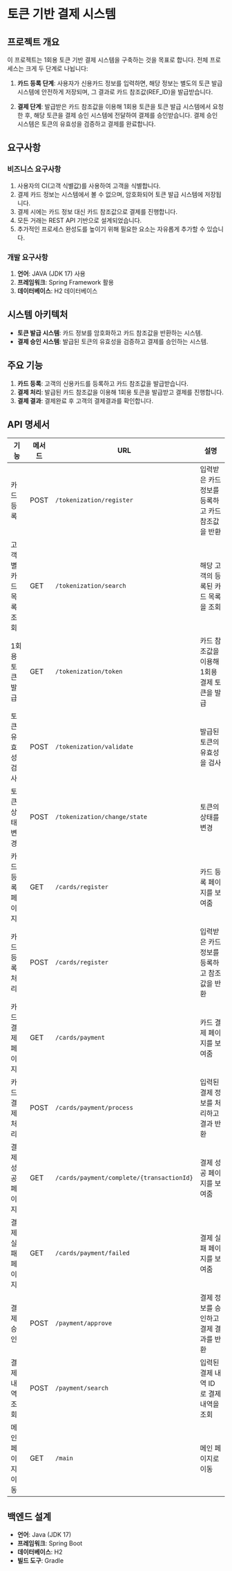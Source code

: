 # 토큰 기반 결제 시스템

## 프로젝트 개요

이 프로젝트는 1회용 토큰 기반 결제 시스템을 구축하는 것을 목표로 합니다. 전체 프로세스는 크게 두 단계로 나뉩니다:

1. **카드 등록 단계**: 사용자가 신용카드 정보를 입력하면, 해당 정보는 별도의 토큰 발급 시스템에 안전하게 저장되며, 그 결과로 카드 참조값(REF_ID)을 발급받습니다.
   
2. **결제 단계**: 발급받은 카드 참조값을 이용해 1회용 토큰을 토큰 발급 시스템에서 요청한 후, 해당 토큰을 결제 승인 시스템에 전달하여 결제를 승인받습니다. 결제 승인 시스템은 토큰의 유효성을 검증하고 결제를 완료합니다.

## 요구사항

### 비즈니스 요구사항
1. 사용자의 CI(고객 식별값)를 사용하여 고객을 식별합니다.
2. 결제 카드 정보는 시스템에서 볼 수 없으며, 암호화되어 토큰 발급 시스템에 저장됩니다.
3. 결제 시에는 카드 정보 대신 카드 참조값으로 결제를 진행합니다.
4. 모든 거래는 REST API 기반으로 설계되었습니다.
5. 추가적인 프로세스 완성도를 높이기 위해 필요한 요소는 자유롭게 추가할 수 있습니다.

### 개발 요구사항
1. **언어**: JAVA (JDK 17) 사용
2. **프레임워크**: Spring Framework 활용
3. **데이터베이스**: H2 데이터베이스

## 시스템 아키텍처

- **토큰 발급 시스템**: 카드 정보를 암호화하고 카드 참조값을 반환하는 시스템.
- **결제 승인 시스템**: 발급된 토큰의 유효성을 검증하고 결제를 승인하는 시스템.

## 주요 기능

1. **카드 등록**: 고객의 신용카드를 등록하고 카드 참조값을 발급받습니다.
2. **결제 처리**: 발급된 카드 참조값을 이용해 1회용 토큰을 발급받고 결제를 진행합니다.
3. **결제 결과**: 결제완료 후 고객의 결제결과를 확인합니다.

## API 명세서

| 기능                    | 메서드  | URL                                | 설명                                       |
|-------------------------|---------|------------------------------------|--------------------------------------------|
| 카드 등록                | POST    | `/tokenization/register`           | 입력받은 카드 정보를 등록하고 카드 참조값을 반환 |
| 고객별 카드 목록 조회    | GET     | `/tokenization/search`             | 해당 고객의 등록된 카드 목록을 조회          |
| 1회용 토큰 발급          | GET     | `/tokenization/token`              | 카드 참조값을 이용해 1회용 결제 토큰을 발급 |
| 토큰 유효성 검사         | POST    | `/tokenization/validate`           | 발급된 토큰의 유효성을 검사                 |
| 토큰 상태 변경           | POST    | `/tokenization/change/state`       | 토큰의 상태를 변경                          |
| 카드 등록 페이지         | GET     | `/cards/register`                  | 카드 등록 페이지를 보여줌                   |
| 카드 등록 처리           | POST    | `/cards/register`                  | 입력받은 카드 정보를 등록하고 참조값을 반환 |
| 카드 결제 페이지         | GET     | `/cards/payment`                   | 카드 결제 페이지를 보여줌                   |
| 카드 결제 처리           | POST    | `/cards/payment/process`           | 입력된 결제 정보를 처리하고 결과 반환        |
| 결제 성공 페이지         | GET     | `/cards/payment/complete/{transactionId}` | 결제 성공 페이지를 보여줌                    |
| 결제 실패 페이지         | GET     | `/cards/payment/failed`            | 결제 실패 페이지를 보여줌                   |
| 결제 승인                | POST    | `/payment/approve`                 | 결제 정보를 승인하고 결제 결과를 반환        |
| 결제 내역 조회           | POST    | `/payment/search`                  | 입력된 결제 내역 ID로 결제 내역을 조회       |
| 메인 페이지 이동         | GET     | `/main`                            | 메인 페이지로 이동                          |

## 백엔드 설계
- **언어**: Java (JDK 17)
- **프레임워크**: Spring Boot
- **데이터베이스**: H2
- **빌드 도구**: Gradle
